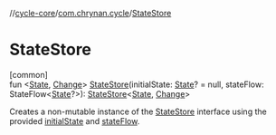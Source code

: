 //[cycle-core](../../index.md)/[com.chrynan.cycle](index.md)/[StateStore](-state-store.md)

# StateStore

[common]\
fun &lt;[State](-state-store.md), [Change](-state-store.md)&gt; [StateStore](-state-store.md)(initialState: [State](-state-store.md)? = null, stateFlow: StateFlow&lt;[State](-state-store.md)?&gt;): [StateStore](-state-store/index.md)&lt;[State](-state-store.md), [Change](-state-store.md)&gt;

Creates a non-mutable instance of the [StateStore](-state-store/index.md) interface using the provided [initialState](-state-store.md) and [stateFlow](-state-store.md).
